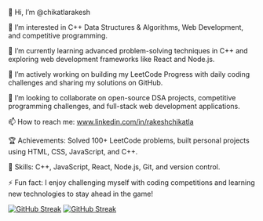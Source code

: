 👋 Hi, I’m @chikatlarakesh

👀 I’m interested in C++ Data Structures & Algorithms, Web Development, and competitive programming.

🌱 I’m currently learning advanced problem-solving techniques in C++ and exploring web development frameworks like React and Node.js.

💼 I’m actively working on building my LeetCode Progress with daily coding challenges and sharing my solutions on GitHub.

💞️ I’m looking to collaborate on open-source DSA projects, competitive programming challenges, and full-stack web development applications.

📫 How to reach me: www.linkedin.com/in/rakeshchikatla

🏆 Achievements: Solved 100+ LeetCode problems, built personal projects using HTML, CSS, JavaScript, and C++.

🔧 Skills: C++, JavaScript, React, Node.js, Git, and version control.

⚡ Fun fact: I enjoy challenging myself with coding competitions and learning new technologies to stay ahead in the game!


[![GitHub Streak](https://streak-stats.demolab.com?user=chikatlarakesh&theme=dark&date_format=j%20M%5B%20Y%5D)](https://git.io/streak-stats)
<a href="https://git.io/streak-stats"><img src="https://streak-stats.demolab.com?user=chikatlarakesh&theme=dark&date_format=j%20M%5B%20Y%5D" alt="GitHub Streak" /></a>
